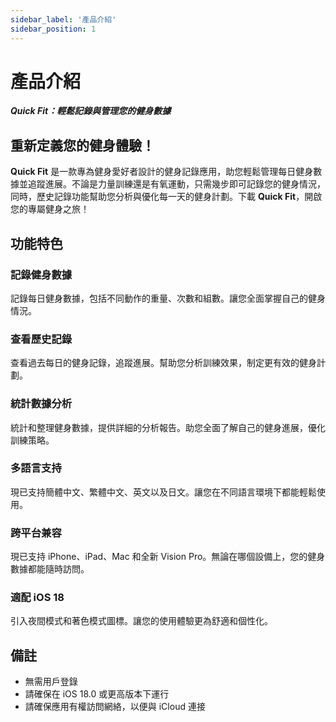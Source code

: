 ```yaml
---
sidebar_label: '產品介紹'
sidebar_position: 1
---
```


# 產品介紹

***Quick Fit：輕鬆記錄與管理您的健身數據***

## 重新定義您的健身體驗！

**Quick Fit** 是一款專為健身愛好者設計的健身記錄應用，助您輕鬆管理每日健身數據並追蹤進展。不論是力量訓練還是有氧運動，只需幾步即可記錄您的健身情況，同時，歷史記錄功能幫助您分析與優化每一天的健身計劃。下載 **Quick Fit**，開啟您的專屬健身之旅！

## 功能特色

### 記錄健身數據

記錄每日健身數據，包括不同動作的重量、次數和組數。讓您全面掌握自己的健身情況。

### 查看歷史記錄

查看過去每日的健身記錄，追蹤進展。幫助您分析訓練效果，制定更有效的健身計劃。

### 統計數據分析

統計和整理健身數據，提供詳細的分析報告。助您全面了解自己的健身進展，優化訓練策略。

### 多語言支持

現已支持簡體中文、繁體中文、英文以及日文。讓您在不同語言環境下都能輕鬆使用。

### 跨平台兼容

現已支持 iPhone、iPad、Mac 和全新 Vision Pro。無論在哪個設備上，您的健身數據都能隨時訪問。

### 適配 iOS 18

引入夜間模式和著色模式圖標。讓您的使用體驗更為舒適和個性化。

## 備註

- 無需用戶登錄
- 請確保在 iOS 18.0 或更高版本下運行
- 請確保應用有權訪問網絡，以便與 iCloud 連接
